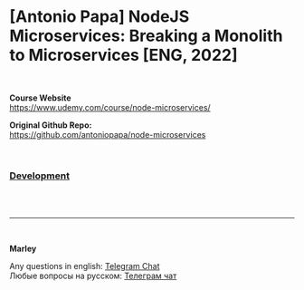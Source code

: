 # [Antonio Papa] NodeJS Microservices: Breaking a Monolith to Microservices [ENG, 2022]

<br/>

**Course Website**  
https://www.udemy.com/course/node-microservices/

**Original Github Repo:**  
https://github.com/antoniopapa/node-microservices


<br/>

### [Development](./docs/Development.md)


<br/><br/>

---

<br/>

**Marley**

Any questions in english: <a href="https://jsdev.org/chat/">Telegram Chat</a>  
Любые вопросы на русском: <a href="https://jsdev.ru/chat/">Телеграм чат</a>